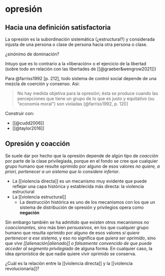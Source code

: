 # opresión
## Hacia una definición satisfactoria

La opresión es la subordinación sistemática (¿estructural?) y considerada injusta de una persona o clase de persona hacia otra persona o clase.

¿sinónimo de dominación?

Intuyo que es lo contrario a la «liberación» o el ejercicio de la libertad (sobre todo en relación con las libertades de [[@graeber&wengrow2021]])

Para @farriss1992 [p. 212], todo sistema de control social depende de una mezcla de coerción y consenso. Así:

> No hay medida objetiva para la opresión; ésta se produce cuando las percepciones que tiene un grupo de lo que es justo y equitativo (su "economía moral") son violadas [@farriss1992, p. 120]

Construir con:

- [[@cudd2006]]
- [[@taylor2016]]

## Opresión y coacción

<!-- refactorizar para separar opresión de desigualdad -->
Se suele dar por hecho que la opresión depende de algún tipo de *coacción* por parte de la clase privilegiada, porque en el fondo se cree que cualquier grupo humano que resulte oprimido por alguno de esos valores *no quiere, a priori, pertenecer a un sistema que lo considere inferior*.

- La [[violencia directa]] es un mecanismo muy evidente que puede reflejar una capa histórica y establecida más directa: la violencia estructural
- La [[violencia estructural]]
	- La destrucción histórica es uno de los mecanismos con los que un sistema de distribución de opresión y privilegios opera como **negación**

Sin embargo también se ha admitido que existen otros mecanismos *no coaccionantes*, sino más bien *persuasivos*, en los que cualquier grupo humano que resulta oprimido por alguno de esos valores *sí quiere pertenecer a ese sistema*, y eso no significa que *quiera ser oprimido*, sino que *vive [[alienación|alienado]] o falsamente convencido de que puede acceder al segmento privilegiado* de alguna forma. En cualquier caso, la idea *apriorística* de que nadie quiere vivir oprimido se conserva.

¿Cuál es la relación entre la [[violencia directa]] y la [[violencia revolucionaria]]?
